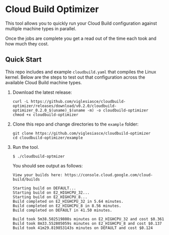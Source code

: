 # Cloud Build Optimizer

This tool allows you to quickly run your Cloud Build configuration against multiple machine types in parallel. 

Once the jobs are complete you get a read out of the time each took and how much they cost.

## Quick Start

This repo includes and example `cloudbuild.yaml` that compiles the Linux kernel. 
Below are the steps to test out that configuration across the available Cloud Build machine types.

1. Download the latest release:

    ```shell
    curl -L https://github.com/viglesiasce/cloudbuild-optimizer/releases/download/v0.2.0/cloudbuild-optimizer_0.2.0_$(uname)_$(uname -m) -o cloudbuild-optimizer
    chmod +x cloudbuild-optimizer
    ```

1. Clone this repo and change directories to the `example` folder:

    ```shell
    git clone https://github.com/viglesiasce/cloudbuild-optimizer
    cd cloudbuild-optimizer/example
    ```

1. Run the tool.

    ```shell
    $ ./cloudbuild-optmizer
    ```

    You should see output as follows:
    
    ```shell
    View your builds here: https://console.cloud.google.com/cloud-build/builds

    Starting build on DEFAULT...
    Starting build on E2_HIGHCPU_32...
    Starting build on E2_HIGHCPU_8...
    Build completed on E2_HIGHCPU_32 in 5.64 minutes.
    Build completed on E2_HIGHCPU_8 in 8.56 minutes.
    Build completed on DEFAULT in 41.50 minutes.

    Build took 5m38.502519808s minutes on E2_HIGHCPU_32 and cost $0.361
    Build took 8m33.552805059s minutes on E2_HIGHCPU_8 and cost $0.137
    Build took 41m29.819853143s minutes on DEFAULT and cost $0.124
    ```
